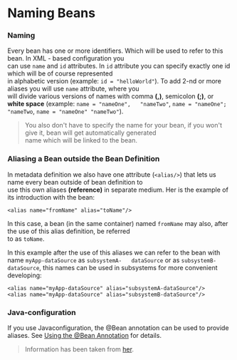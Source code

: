 # Naming Beans

### Naming
Every bean has one or more identifiers. Which will be used to refer to this bean. In XML - based configuration you  
can use `name` and `id` attributes. In `id` attribute you can specify exactly one id which will be of course represented  
in alphabetic version (example: `id = "helloWorld"`). To add 2-nd or more aliases you will use `name` attribute, where you  
will divide various versions of names with comma **(,)**, semicolon **(;)**, or **white space** (example: `name = "nameOne",  
"nameTwo"`, `name = "nameOne"; "nameTwo`, `name = "nameOne" "nameTwo"`).
>You also don't have to specify the name for your bean, if you won't give it, bean will get automatically generated  
name which will be linked to the bean.  

### Aliasing a Bean outside the Bean Definition
In metadata definition we also have one attribute (`<alias/>`) that lets us name every bean outside of bean definition to  
use this own aliases **(reference)** in separate medium. Her is the example of its introduction with the bean:  


```mxml
<alias name="fromName" alias="toName"/>
```
In this case, a bean (in the same container) named `fromName` may also, after the use of this alias definition, be referred  
to as `toName`.


In this example after the use of this aliases we can refer to the bean with name `myApp-dataSource` as `subsystemA-  
dataSource` or as `subsystemB-dataSource`, this names can be used in subsystems for more convenient developing:  


```mxml
<alias name="myApp-dataSource" alias="subsystemA-dataSource"/>
<alias name="myApp-dataSource" alias="subsystemB-dataSource"/>
```


### Java-configuration
If you use Javaconfiguration, the @Bean annotation can be used to provide aliases. See [Using the @Bean Annotation](https://docs.spring.io/spring/docs/current/spring-framework-reference/core.html#beans-java-bean-annotation) for details.

>Information has been taken from [her](https://docs.spring.io/spring/docs/current/spring-framework-reference/core.html).  
